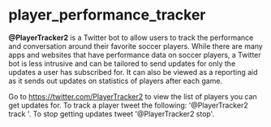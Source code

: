 # player_performance_tracker
**@PlayerTracker2** is a Twitter bot to allow users to track the performance and conversation around their favorite soccer players. While there are many apps and websites that have performance data on soccer players, a Twitter bot is less intrusive and can be tailored to send updates for only the updates a user has subscribed for. It can also be viewed as a reporting aid as it sends out updates on statistics of players after each game.

Go to https://twitter.com/PlayerTracker2 to view the list of players you can get updates for. To track a player tweet the following: '@PlayerTracker2 track <player name>'. To stop getting updates tweet '@PlayerTracker2 stop'.

